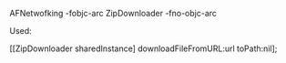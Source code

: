 AFNetwofking -fobjc-arc
ZipDownloader -fno-objc-arc

Used:

[[ZipDownloader sharedInstance] downloadFileFromURL:url toPath:nil];